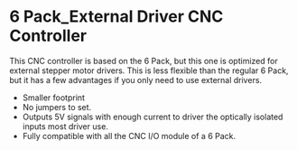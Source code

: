 # 6 Pack_External Driver CNC Controller

This CNC controller is based on the 6 Pack, but this one is optimized for external stepper motor drivers. This is less flexible than the regular 6 Pack, but it has a few advantages if you only need to use external drivers.

- Smaller footprint
- No jumpers to set.
- Outputs 5V signals with enough current to driver the optically isolated inputs most driver use.
- Fully compatible with all the CNC I/O module of a 6 Pack.